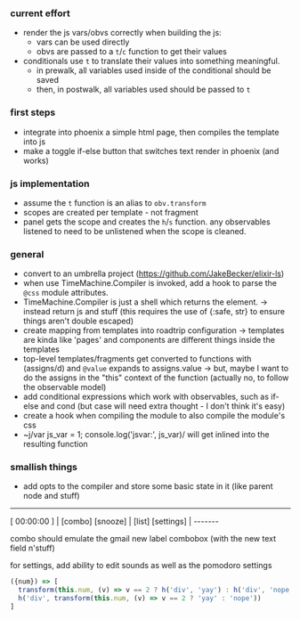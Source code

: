 
### current effort
- render the js vars/obvs correctly when building the js:
  - vars can be used directly
  - obvs are passed to a `t`/`c` function to get their values
- conditionals use `t` to translate their values into something meaningful.
  - in prewalk, all variables used inside of the conditional should be saved
  - then, in postwalk, all variables used should be passed to `t`


### first steps

- integrate into phoenix a simple html page, then compiles the template into js
- make a toggle if-else button that switches text render in phoenix (and works)

### js implementation
- assume the `t` function is an alias to `obv.transform`
- scopes are created per template - not fragment
- panel gets the scope and creates the `h`/`s` function. any observables listened to need to be unlistened when the scope is cleaned.

### general

- convert to an umbrella project (https://github.com/JakeBecker/elixir-ls)
- when use TimeMachine.Compiler is invoked, add a hook to parse the `@css` module attributes.
- TimeMachine.Compiler is just a shell which returns the element.
  -> instead return js and stuff (this requires the use of {:safe, str} to ensure things aren't double escaped)
- create mapping from templates into roadtrip configuration
  -> templates are kinda like 'pages' and components are different things inside the templates
- top-level templates/fragments get converted to functions with (assigns/d) and `@value` expands to assigns.value
  -> but, maybe I want to do the assigns in the "this" context of the function (actually no, to follow the observable model)
- add conditional expressions which work with observables, such as if-else and cond (but case will need extra thought - I don't think it's easy)
- create a hook when compiling the module to also compile the module's css
- ~j/var js_var = 1; console.log('jsvar:', js_var)/ will get inlined into the resulting function

### smallish things

- add opts to the compiler and store some basic state in it (like parent node and stuff)

------------------------

[ 00:00:00 ] | [combo]
  [snooze]   | [list]
 [settings]  | -------

combo should emulate the gmail new label combobox (with the new text field n'stuff)

for settings, add ability to edit sounds as well as the pomodoro settings

```js
({num}) => [
  transform(this.num, (v) => v == 2 ? h('div', 'yay') : h('div', 'nope')),
  h('div', transform(this.num, (v) => v == 2 ? 'yay' : 'nope'))
]
```

